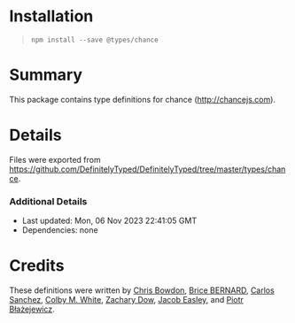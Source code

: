 # Installation
> `npm install --save @types/chance`

# Summary
This package contains type definitions for chance (http://chancejs.com).

# Details
Files were exported from https://github.com/DefinitelyTyped/DefinitelyTyped/tree/master/types/chance.

### Additional Details
 * Last updated: Mon, 06 Nov 2023 22:41:05 GMT
 * Dependencies: none

# Credits
These definitions were written by [Chris Bowdon](https://github.com/cbowdon), [Brice BERNARD](https://github.com/brikou), [Carlos Sanchez](https://github.com/cafesanu), [Colby M. White](https://github.com/colbywhite), [Zachary Dow](https://github.com/NewDark90), [Jacob Easley](https://github.com/jacobez), and [Piotr Błażejewicz](https://github.com/peterblazejewicz).
